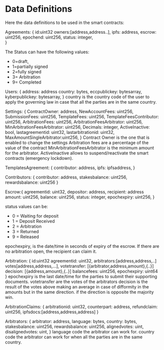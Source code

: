 # Data Definitions

Here the data definitions to be used in the smart contracts:

Agreements:
{
    id:uint32
    owners:[address,address..],
    ipfs: address,
    escrow: uint256,
    epochend: uint256,
    status: integer,                        
}

The Status can have the following values:
- 0=draft,
- 1=partially signed
- 2=fully signed
- 3= Arbitration
- 9= Completed

Users: {
    address: address
    country: bytes,
    eccpublickey: bytesarray,
    kyberpublickey: bytesarray,
}
country is the country code of the user to apply the governing law in case that all the parties are in the same country.

Settings:
{
    ContractOwner: address,
    NewAccountFees: uint256,
    SubmissionFees: uint256,
    TemplateFees: uint256,
    TemplateFeesContributor: uint256,
    ArbitrationFees: uint256,
    ArbitrationFeesArbitrator: uint256,
    MinArbitrationFeesArbitrator: uint256,
    Decimals: integer,
    ActiveInactive: bool,
    lastagreementid: uint32,
    lastarbitrationid: uint32,
    MaxAmountSingleArbitrator:uint256,
}
Contract Owner is the one that is enabled to change the settings
Arbitration fees are a percentage of the value of the contract
MinArbitrationFeesArbitrator is the minimum amount for the arbitrator.
ActiveInactive allows to suspend/reactivate the smart contracts (emergency lockdown).


TemplatesAgreement:
{
    contributor: address,
    ipfs: ipfsaddress,
}

Contributors:
{
    contributor: address,
    stakesbalance: uint256,
    rewardsbalance: uint256
}

Escrow:{
    agreementid: uint32,
    depositor: address,
    recipient: address
    amount: uint256,
    balance: uint256,
    status: integer,
    epochexpiry: uint256,
}

status values can be:
- 0 = Waiting for deposit
- 1 = Deposit Received
- 2 = Arbitration
- 3 = Returned
- 9 = Released

epochexpiry, is the date/time in seconds of expiry of the escrow.
If there are no arbitration open, the recipient can claim it.

Arbitration: {
    id:uint32
    agreementid: uint32,
    arbitrators:[address,address,..]
    votes[address,address,...],
    votetransfer: [{arbitrator,address,amount},{..}]
    decision: [{address,amount},{..}]
    balancefees: uint256,
    epochexpiry: uint64
}
epochexpiry is the last date/time for the parties to submit their supporting documents.
votetransfer are the votes of the arbitrators
decision is the result of the votes above making an average in case of difformity in the amounts but in the same direction. if the direction is opposite the majority win.

ArbitrationClaims: {
    arbitrationid: uint32,
    counterpart: address,
    refundclaim: uint256,
    ipfsdocs:[address,address,address]
}

Arbitrators: {
    arbitrator: address,
    language: bytes,
    country: bytes,
    stakesbalance: uint256,
    rewardsbalance: uint256,
    alignedvotes: uint,
    disalignedvotes: uint,
}
language code the arbitrator can work for.
country code the arbitrator can work for when all the parties are in the same country.




